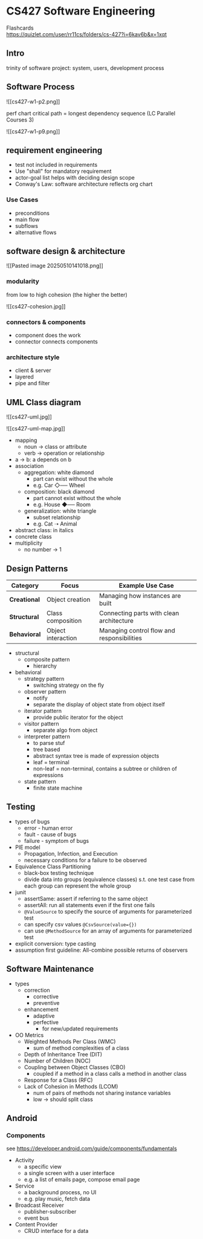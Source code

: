 # CS427 Software Engineering

Flashcards  
<https://quizlet.com/user/rr11cs/folders/cs-427?i=6kav6b&x=1xqt>

## Intro

trinity of software project: system, users, development process

## Software Process

![[cs427-w1-p2.png]]

perf chart critical path = longest dependency sequence (LC Parallel Courses 3)  

![[cs427-w1-p9.png]]

## requirement engineering

- test not included in requirements
- Use "shall" for mandatory requirement
- actor-goal list helps with deciding design scope
- Conway's Law: software architecture reflects org chart

### Use Cases

- preconditions
- main flow
- subflows
- alternative flows

## software design & architecture

![[Pasted image 20250510141018.png]]

### modularity

from low to high cohesion (the higher the better)

![[cs427-cohesion.jpg]]
### connectors & components

- component does the work
- connector connects components

### architecture style

- client & server
- layered
- pipe and filter

## UML Class diagram


![[cs427-uml.jpg]]

![[cs427-uml-map.jpg]]

- mapping
    - noun -> class or attribute
    - verb -> operation or relationship
- a -> b: a depends on b
- association
    - aggregation: white diamond 
        - part can exist without the whole
        - e.g. Car ◇── Wheel
    - composition: black diamond 
        - part cannot exist without the whole
        - e.g. House ◆── Room
    - generalization: white triangle
        - subset relationship
        - e.g. Cat ➝ Animal
- abstract class: in italics
- concrete class
- multiplicity
    - no number -> 1

## Design Patterns

| Category       | Focus              | Example Use Case                           |
| -------------- | ------------------ | ------------------------------------------ |
| **Creational** | Object creation    | Managing how instances are built           |
| **Structural** | Class composition  | Connecting parts with clean architecture   |
| **Behavioral** | Object interaction | Managing control flow and responsibilities |

- structural
    - composite pattern
        - hierarchy 
- behavioral
    - strategy pattern
        - switching strategy on the fly
    - observer pattern
        - notify 
        - separate the display of object state from object itself
    - iterator pattern
        - provide public iterator for the object
    - visitor pattern
        - separate algo from object
    - interpreter pattern
        - to parse stuf
        - tree based
        - abstract syntax tree is made of expression objects
        - leaf = terminal
        - non-leaf = non-terminal, contains a subtree or children of expressions
    - state pattern
        - finite state machine

## Testing

- types of bugs
    - error - human error
    - fault - cause of bugs
    - failure - symptom of bugs
- PIE model
    - Propagation, Infection, and Execution
    - necessary conditions for a failure to be observed
- Equivalence Class Partitioning
    - black-box testing technique
    - divide data into groups (equivalence classes) s.t. one test case from each group can represent the whole group
- junit
    - assertSame: assert if referring to the same object
    - assertAll: run all statements even if the first one fails
    - `@ValueSource` to specify the source of arguments for parameterized test
    - can specify csv values `@CsvSource(value={})`
    - can use `@MethodSource` for an array of arguments for parameterized test
- explicit conversion: type casting
- assumption first guideline: All-combine possible returns of observers


## Software Maintenance

- types
    - correction
        - corrective
        - preventive
    - enhancement
        - adaptive
        - perfective
            - for new/updated requirements
- OO Metrics
    - Weighted Methods Per Class (WMC)
        - sum of method complexities of a class
    - Depth of Inheritance Tree (DIT)
    - Number of Children (NOC)
    - Coupling between Object Classes (CBO)
        - coupled if a method in a class calls a method in another class
    - Response for a Class (RFC)
    - Lack of Cohesion in Methods (LCOM)
        - num of pairs of methods not sharing instance variables
        - low -> should split class
## Android

### Components

see <https://developer.android.com/guide/components/fundamentals>

- Activity
    - a specific view
    - a single screen with a user interface
    - e.g. a list of emails page, compose email page
- Service
    - a background process, no UI
    - e.g. play music, fetch data
- Broadcast Receiver
    - publisher-subscriber
    - event bus
- Content Provider
    - CRUD interface for a data 
